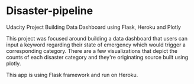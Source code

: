 # Disaster-pipeline
Udacity Project Building Data Dashboard using Flask, Heroku and Plotly

This project was focused around building a data dashboard that users can input a keyword regarding their state of emergency which would trigger a corresponding category. There are a few visualizations that depict the counts of each disaster category and they're originating source built using plotly. 

This app is using Flask framework and run on Heroku.

